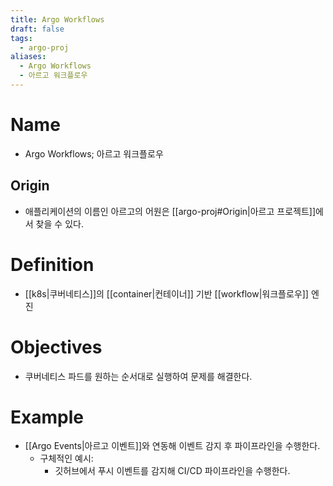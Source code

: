 ```yaml
---
title: Argo Workflows
draft: false
tags:
  - argo-proj
aliases:
  - Argo Workflows
  - 아르고 워크플로우
---
```

# Name
- Argo Workflows; 아르고 워크플로우

## Origin
- 애플리케이션의 이름인 아르고의 어원은 [[argo-proj#Origin|아르고 프로젝트]]에서 찾을 수 있다.


# Definition
- [[k8s|쿠버네티스]]의 [[container|컨테이너]] 기반 [[workflow|워크플로우]] 엔진


# Objectives 
- 쿠버네티스 파드를 원하는 순서대로 실행하여 문제를 해결한다.


# Example 
- [[Argo Events|아르고 이벤트]]와 연동해 이벤트 감지 후 파이프라인을 수행한다.
	- 구체적인 예시:
		- 깃허브에서 푸시 이벤트를 감지해 CI/CD 파이프라인을 수행한다.
